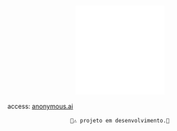 <div align="center">

<img src="./src/assets/img/icon-light.svg" width="200px">
</div>

access: [anonymous.ai](#)

<div align="center">

```🚧⚠️ projeto em desenvolvimento.🚧```
</div>
